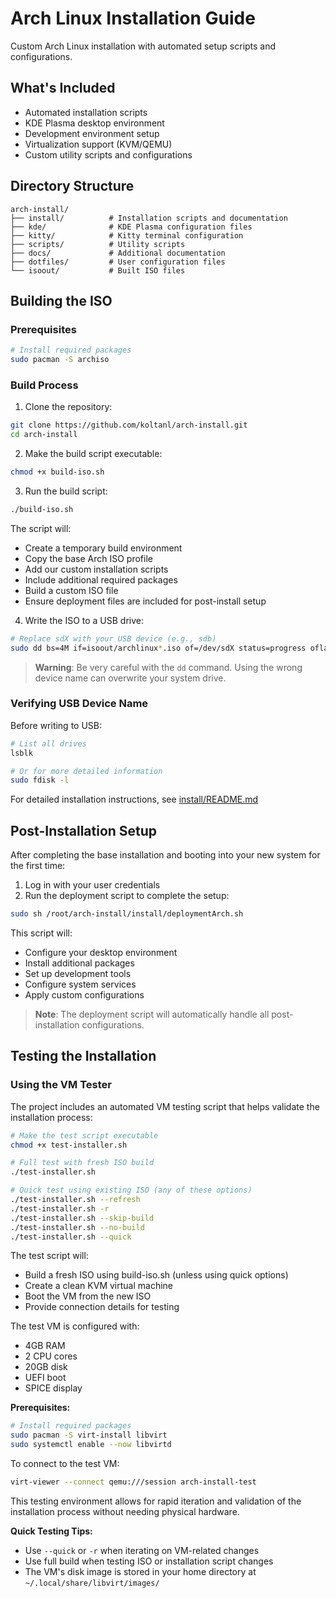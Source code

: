# Arch Linux Installation Guide

Custom Arch Linux installation with automated setup scripts and configurations.

## What's Included

- Automated installation scripts
- KDE Plasma desktop environment
- Development environment setup
- Virtualization support (KVM/QEMU)
- Custom utility scripts and configurations

## Directory Structure
```
arch-install/
├── install/          # Installation scripts and documentation
├── kde/              # KDE Plasma configuration files
├── kitty/            # Kitty terminal configuration
├── scripts/          # Utility scripts
├── docs/             # Additional documentation
├── dotfiles/         # User configuration files
└── isoout/           # Built ISO files
```

## Building the ISO

### Prerequisites
```bash
# Install required packages
sudo pacman -S archiso
```

### Build Process

1. Clone the repository:
```bash
git clone https://github.com/koltanl/arch-install.git
cd arch-install
```

2. Make the build script executable:
```bash
chmod +x build-iso.sh
```

3. Run the build script:
```bash
./build-iso.sh
```
The script will:
- Create a temporary build environment
- Copy the base Arch ISO profile
- Add our custom installation scripts
- Include additional required packages
- Build a custom ISO file
- Ensure deployment files are included for post-install setup

4. Write the ISO to a USB drive:
```bash
# Replace sdX with your USB device (e.g., sdb)
sudo dd bs=4M if=isoout/archlinux*.iso of=/dev/sdX status=progress oflag=sync
```

> **Warning**: Be very careful with the `dd` command. Using the wrong device name can overwrite your system drive.

### Verifying USB Device Name
Before writing to USB:
```bash
# List all drives
lsblk

# Or for more detailed information
sudo fdisk -l
```

For detailed installation instructions, see [install/README.md](install/README.md)

## Post-Installation Setup

After completing the base installation and booting into your new system for the first time:

1. Log in with your user credentials
2. Run the deployment script to complete the setup:
```bash
sudo sh /root/arch-install/install/deploymentArch.sh
```
This script will:
- Configure your desktop environment
- Install additional packages
- Set up development tools
- Configure system services
- Apply custom configurations

> **Note**: The deployment script will automatically handle all post-installation configurations.

## Testing the Installation

### Using the VM Tester

The project includes an automated VM testing script that helps validate the installation process:

```bash
# Make the test script executable
chmod +x test-installer.sh

# Full test with fresh ISO build
./test-installer.sh

# Quick test using existing ISO (any of these options)
./test-installer.sh --refresh
./test-installer.sh -r
./test-installer.sh --skip-build
./test-installer.sh --no-build
./test-installer.sh --quick
```

The test script will:
- Build a fresh ISO using build-iso.sh (unless using quick options)
- Create a clean KVM virtual machine
- Boot the VM from the new ISO
- Provide connection details for testing

The test VM is configured with:
- 4GB RAM
- 2 CPU cores
- 20GB disk
- UEFI boot
- SPICE display

**Prerequisites:**
```bash
# Install required packages
sudo pacman -S virt-install libvirt
sudo systemctl enable --now libvirtd
```

To connect to the test VM:
```bash
virt-viewer --connect qemu:///session arch-install-test
```

This testing environment allows for rapid iteration and validation of the installation process without needing physical hardware.

**Quick Testing Tips:**
- Use `--quick` or `-r` when iterating on VM-related changes
- Use full build when testing ISO or installation script changes
- The VM's disk image is stored in your home directory at `~/.local/share/libvirt/images/`

